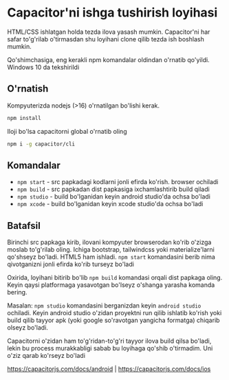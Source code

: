# Capacitor'ni ishga tushirish loyihasi

HTML/CSS ishlatgan holda tezda ilova yasash mumkin. 
Capacitor'ni har safar to'g'rilab o'tirmasdan shu loyihani clone qilib tezda ish boshlash mumkin. 

Qo'shimchasiga, eng kerakli npm komandalar oldindan o'rnatib qo'yildi.
Windows 10 da tekshirildi
## O'rnatish

Kompyuterizda nodejs (>16) o'rnatilgan bo'lishi kerak.
```bash
npm install
```
Iloji bo'lsa capacitorni global o'rnatib oling
```bash
npm i -g capacitor/cli
```    
## Komandalar

- `npm start` - src papkadagi kodlarni jonli efirda ko'rish. browser ochiladi
- `npm build` - src papkadan dist papkasiga ixchamlashtirib build qiladi
- `npm studio` - build bo'lganidan keyin android studio'da ochsa bo'ladi
- `npm xcode` - build bo'lganidan keyin xcode studio'da ochsa bo'ladi

## Batafsil

Birinchi src papkaga kirib, ilovani kompyuter browserodan ko'rib o'zizga moslab to'g'rilab oling. Ichiga bootstrap, tailwindcss yoki materialize'larni qo'shseyz bo'ladi. HTML5 ham ishladi. 
`npm start` komandasini berib nima qivotganizni jonli efirda ko'rib turseyz bo'ladi

Oxirida, loyihani bitirib bo'lib `npm build` komandasi orqali dist papkaga oling.
Keyin qaysi platformaga yasavotgan bo'lseyz o'shanga yarasha komanda bering. 

Masalan: `npm studio` komandasini berganizdan keyin `android studio` ochiladi. Keyin android studio o'zidan proyektni run qilib ishlatib ko'rish yoki build qilib tayyor apk (yoki google so'ravotgan yangicha formatga) chiqarib olseyz bo'ladi. 

Capacitorni o'zidan ham to'g'ridan-to'g'ri tayyor ilova build qilsa bo'ladi, lekin bu process murakkabligi sabab bu loyihaga qo'shib o'tirmadim. Uni o'ziz qarab ko'rseyz bo'ladi

https://capacitorjs.com/docs/android   |   https://capacitorjs.com/docs/ios
